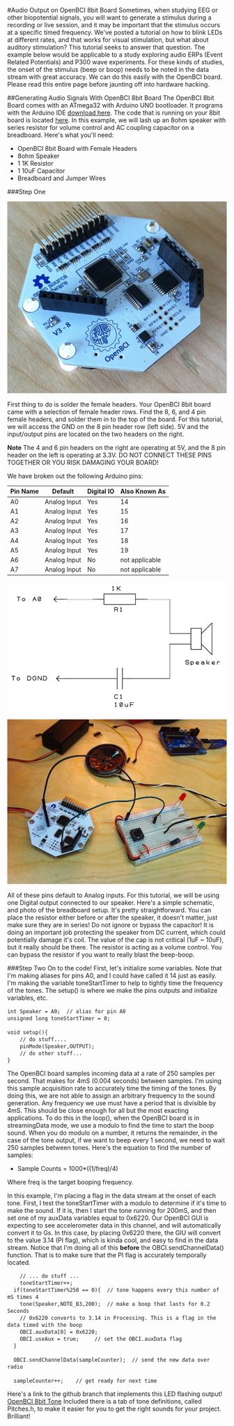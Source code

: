 #Audio Output on OpenBCI 8bit Board
Sometimes, when studying EEG or other biopotential signals, you will want to generate a stimulus during a recording or live session, and it may be important that the stimulus occurs at a specific timed frequency. We've posted a tutorial on how to blink LEDs at different rates, and that works for visual stimulation, but what about auditory stimulation? This tutorial seeks to answer that question. The example below would be applicable to a study exploring audio ERPs (Event Related Potentials) and P300 wave experiments. For these kinds of studies, the onset of the stimulus (beep or boop) needs to be noted in the data stream with great accuracy. We can do this easily with the OpenBCI board. Please read this entire page before jaunting off into hardware hacking.

##Generating Audio Signals With OpenBCI 8bit Board
The OpenBCI 8bit Board comes with an ATmega32 with Arduino UNO bootloader. It programs with the Arduino IDE [download here](http://arduino.cc/en/Main/Software). The code that is running on your 8bit board is located [here](https://github.com/OpenBCI/OpenBCI_8bit). In this example, we will lash up an 8ohm speaker with series resistor for volume control and AC coupling capacitor on a breadboard. Here's what you'll need: 

* OpenBCI 8bit Board with Female Headers
* 8ohm Speaker
* 1 1K Resistor
* 1 10uF Capacitor
* Breadboard and Jumper Wires

###Step One

![8bit Board with Headers](../assets/images/8bit_w_Headers.jpg)

First thing to do is solder the female headers. Your OpenBCI 8bit board came with a selection of female header rows. Find the 8, 6, and 4 pin female headers, and solder them in to the top of the board. For this tutorial, we will access the GND on the 8 pin header row (left side). 5V and the input/output pins are located on the two headers on the right.

**Note** The 4 and 6 pin headers on the right are operating at 5V, and the 8 pin header on the left is operating at 3.3V. DO NOT CONNECT THESE PINS TOGETHER OR YOU RISK DAMAGING YOUR BOARD! 

We have broken out the following Arduino pins:


| Pin Name | Default | Digital IO | Also Known As |
| ------- | ----- | ----- | ---- |
| A0 | Analog Input  | Yes | 14 |
| A1 | Analog Input  | Yes | 15 |
| A2 | Analog Input  | Yes | 16 |
| A3 | Analog Input  | Yes | 17 |
| A4 | Analog Input  | Yes | 18 |
| A5 | Analog Input  | Yes | 19 |
| A6 | Analog Input  | No | not applicable |
| A7 | Analog Input  | No | not applicable |

![Speaker Schematic](../assets/images/Speaker_Schm.jpg)

![2 LEDs on a Breadboard](../assets/images/8bit_Speaker.JPG)


All of these pins default to Analog inputs. For this tutorial, we will be using one Digital output connected to our speaker. Here's a simple schematic, and photo of the breadboard setup. It's pretty straightforward. You can place the resistor either before or after the speaker, it doesn't matter, just make sure they are in series! Do not ignore or bypass the capacitor! It is doing an important job protecting the speaker from DC current, which could potentially damage it's coil. The value of the cap is not critical (1uF ~ 10uF), but it really should be there.
The resistor is acting as a volume control. You can bypass the resistor if you want to really blast the beep-boop.

###Step Two
On to the code! First, let's initialize some variables. Note that I'm making aliases for pins A0, and I could have called it 14 just as easily. I'm making the variable toneStartTimer to help to tightly time the frequency of the tones. The setup() is where we make the pins outputs and initialize variables, etc. 

	int Speaker = A0;  // alias for pin A0
	unsigned long toneStartTimer = 0;
	
	void setup(){
		// do stuff....
		pinMode(Speaker,OUTPUT);
		// do other stuff...
	}
		
The OpenBCI board samples incoming data at a rate of 250 samples per second. That makes for 4mS (0.004 seconds) between samples. I'm using this sample acquisition rate to accurately time the timing of the tones. By doing this, we are not able to assign an arbitrary frequency to the sound generation. Any frequency we use must have a period that is divisible by 4mS. This should be close enough for all but the most exacting applications. To do this in the loop(), when the OpenBCI board is in streamingData mode, we use a modulo to find the time to start the boop sound. When you do modulo on a number, it returns the remainder, in the case of the tone output, if we want to beep every 1 second, we need to wait 250 samples between tones. Here's the equation to find the number of samples:


* Sample Counts = 1000*((1/freq)/4)

Where freq is the target booping frequency.

In this example, I'm placing a flag in the data stream at the onset of each tone. First, I test the toneStartTimer with a modulo to determine if it's time to make the sound. If it is, then I start the tone running for 200mS, and then set one of my auxData variables equal to 0x6220. Our OpenBCI GUI is expecting to see accelerometer data in this channel, and will automatically convert it to Gs. In this case, by placing 0x6220 there, the GIU will convert to the value 3.14 (PI flag), which is kinda cool, and easy to find in the data stream. Notice that I'm doing all of this **before** the OBCI.sendChannelData() function. That is to make sure that the PI flag is accurately temporally located. 


		// ... do stuff ...
		toneStartTimer++;
      if(toneStartTimer%250 == 0){  // tone happens every this number of mS times 4
        tone(Speaker,NOTE_B3,200);  // make a boop that lasts for 0.2 Seconds
        // 0x6220 converts to 3.14 in Processing. This is a flag in the data timed with the boop
        OBCI.auxData[0] = 0x6220;	 
        OBCI.useAux = true;	    // set the OBCI.auxData flag
      }
      
      OBCI.sendChannelData(sampleCounter);  // send the new data over radio
      
      sampleCounter++;    // get ready for next time
      


Here's a link to the github branch that implements this LED flashing output!
[OpenBCI 8bit Tone](https://github.com/OpenBCI/OpenBCI_8bit/tree/OpenBCI_8bit_Tone) Included there is a tab of tone definitions, called Pitches.h, to make it easier for you to get the right sounds for your project. Brilliant!
